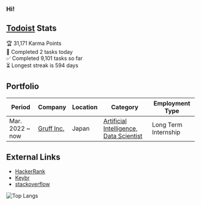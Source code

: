 ### Hi!

## <a href="https://todoist.com">Todoist</a> Stats

<!-- TODO-IST:START -->
🏆  31,171 Karma Points           
🌸  Completed 2 tasks today           
✅  Completed 9,101 tasks so far           
⏳  Longest streak is 594 days
<!-- TODO-IST:END -->

<!-- <summary><b>🏆 Github Achievements</b></summary>
<p align="center"> <a href="https://github.com/mxvish"><img src="https://github-profile-trophy.vercel.app/?username=mxvish&margin-w=5&theme=radical" alt="mxvish" /></a> </p>-->

## Portfolio

Period | Company | Location | Category | Employment Type
-- | -- | -- | -- | --
Mar. 2022 ~  now | <a href="https://gruff.co.jp/">Gruff Inc.</a> | Japan | <a href="https://hrmos.co/pages/gruff/jobs/1563131141095116814">Artificial Intelligence, Data Scientist </a> | Long Term Internship 

## External Links
- [HackerRank](https://www.hackerrank.com/kenteroshima)
- [Keybr](https://www.keybr.com/profile/954q754)
- [stackoverflow](https://stackoverflow.com/users/14981276)


![Top Langs](https://github-readme-stats.vercel.app/api/top-langs/?username=mxvish&layout=compact&hide=html&langs_count=10&hide_border=true&theme=radical)

<!--<details>
  <summary></summary>
</details>-->

